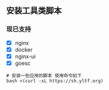 ## 安装工具类脚本
### 现已支持
 - [x]  nginx
 - [x]  docker
 - [x]  nginx-ui
 - [x]  goesc
```shell
# 安装一些应用的脚本 使用命令如下
bash <(curl -sL https://sh.yltf.org)
```
